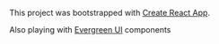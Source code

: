 This project was bootstrapped with [Create React App](https://github.com/facebook/create-react-app).

Also playing with [Evergreen UI](https://evergreen.segment.com/) components
